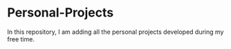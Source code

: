 # Personal-Projects

In this repository, I am adding all the personal projects developed during my free time.
